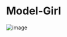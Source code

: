 # Model-Girl
![image](https://user-images.githubusercontent.com/77983855/170775957-864e13b5-41ea-4552-8b14-bd0a679287c8.png)

